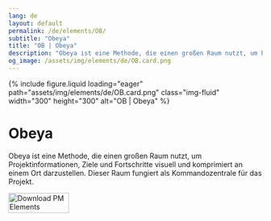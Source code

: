 ```yaml
---
lang: de
layout: default
permalink: /de/elements/OB/
subtitle: "Obeya"
title: "OB | Obeya"
description: "Obeya ist eine Methode, die einen großen Raum nutzt, um Projektinformationen, Ziele und Fortschritte visuell und komprimiert an einem Ort darzustellen. Dieser Raum fungiert als Kommandozentrale für das Projekt."
og_image: /assets/img/elements/de/OB.card.png
---
```


{% include figure.liquid loading="eager" path="assets/img/elements/de/OB.card.png" class="img-fluid" width="300" height="300" alt="OB | Obeya" %}

# Obeya

Obeya ist eine Methode, die einen großen Raum nutzt, um Projektinformationen, Ziele und Fortschritte visuell und komprimiert an einem Ort darzustellen. Dieser Raum fungiert als Kommandozentrale für das Projekt.

<a href="https://apps.apple.com/app/apple-store/id6738084498?pt=127441684&ct=website&mt=8">
  <img src="{{ "assets/img/en/appstore.png" | relative_url }}" width="120" height="40" alt="Download PM Elements">
</a>
